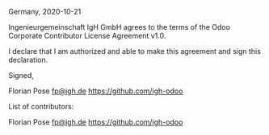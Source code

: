 Germany, 2020-10-21

Ingenieurgemeinschaft IgH GmbH agrees to the terms of the Odoo Corporate
Contributor License Agreement v1.0.

I declare that I am authorized and able to make this agreement and sign this
declaration.

Signed,

Florian Pose fp@igh.de https://github.com/igh-odoo

List of contributors:

Florian Pose fp@igh.de https://github.com/igh-odoo
